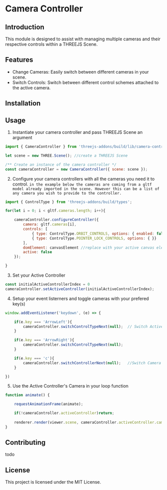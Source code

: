 # Camera Controller

## Introduction

This module is designed to assist with managing multiple cameras and their respective controls within a THREEJS Scene.

## Features

- Change Cameras: Easily switch between different cameras in your scene.
- Switch Controls: Switch between different control schemes attached to the active camera.


## Installation


## Usage
1. Instantiate your camera controller and pass THREEJS Scene an argument

```js
import { CameraController } from 'threejs-addons/build/lib/camera-controller';

let scene = new THREE.Scene(); //create a THREEJS Scene

/** Create an instance of the camera controller */
const cameraController = new CameraController({ scene: scene });

```

2. Configure your camera controllers with all the cameras you need it to control.
`in the example below the cameras are coming from a gltf model already imported in the scene. However this can be a list of any camera you wish to provide to the controller.`

```js
import { ControlType } from 'threejs-addons/build/types';

for(let i = 0; i < gltf.cameras.length; i++){

    cameraController.configureController({
        camera: gltf.cameras[i],
        controls: [
            { type: ControlType.ORBIT_CONTROLS, options: { enabled: false }  }, //to avoid issues; make sure all controls are disabled by default
            { type: ControlType.POINTER_LOCK_CONTROLS, options: { }}
        ],
        domElement: canvasElement //replace with your active canvas element
        active: false
    });

}
```

3. Set your Active Controller

```js
const initialActiveControllerIndex = 0
cameraController.setActiveController(initialActiveControllerIndex);
```

4. Setup your event listerners and toggle cameras with your prefered key(s)

```js
window.addEventListener('keydown', (e) => {

    if(e.key === 'ArrowLeft'){
        cameraController.switchControlTypeNext(null);  // Switch Active Camera Controller's Control
    }

    if(e.key === 'ArrowRight'){
        cameraController.switchControlTypeNext(null);
    }

    if(e.key === 'c'){
        cameraController.switchControllerNext(null);   //Switch Camera Controller
    }

})
```

5. Use the Active Controller's Camera in your loop function

```js
function animate() {

    requestAnimationFrame(animate);

    if(!cameraController.activeController)return;
    
    renderer.render(viewer.scene, cameraController.activeController.camera);
}
```

## Contributing
todo

## License
This project is licensed under the MIT License.